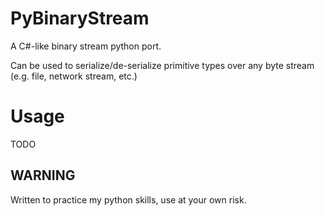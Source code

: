 # PyBinaryStream
A C#-like binary stream python port.

Can be used to serialize/de-serialize primitive types over any byte stream (e.g. file, network stream, etc.)

# Usage
TODO

## WARNING
Written to practice my python skills, use at your own risk.
